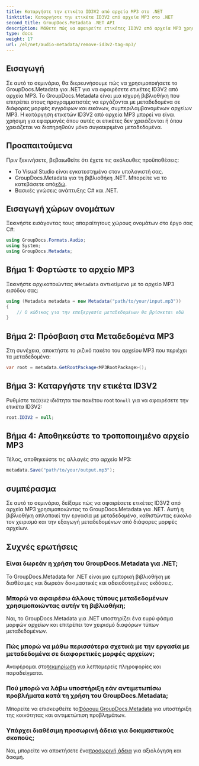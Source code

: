 ```yaml
---
title: Καταργήστε την ετικέτα ID3V2 από αρχεία MP3 στο .NET
linktitle: Καταργήστε την ετικέτα ID3V2 από αρχεία MP3 στο .NET
second_title: GroupDocs.Metadata .NET API
description: Μάθετε πώς να αφαιρείτε ετικέτες ID3V2 από αρχεία MP3 χρησιμοποιώντας το GroupDocs.Metadata για .NET. Διαχειριστείτε αποτελεσματικά τα μεταδεδομένα στα έργα σας C#.
type: docs
weight: 17
url: /el/net/audio-metadata/remove-id3v2-tag-mp3/
---
```

## Εισαγωγή
Σε αυτό το σεμινάριο, θα διερευνήσουμε πώς να χρησιμοποιήσετε το GroupDocs.Metadata για .NET για να αφαιρέσετε ετικέτες ID3V2 από αρχεία MP3. Το GroupDocs.Metadata είναι μια ισχυρή βιβλιοθήκη που επιτρέπει στους προγραμματιστές να εργάζονται με μεταδεδομένα σε διάφορες μορφές εγγράφων και εικόνων, συμπεριλαμβανομένων αρχείων MP3. Η κατάργηση ετικετών ID3V2 από αρχεία MP3 μπορεί να είναι χρήσιμη για εφαρμογές όπου αυτές οι ετικέτες δεν χρειάζονται ή όπου χρειάζεται να διατηρηθούν μόνο συγκεκριμένα μεταδεδομένα.
## Προαπαιτούμενα
Πριν ξεκινήσετε, βεβαιωθείτε ότι έχετε τις ακόλουθες προϋποθέσεις:
- Το Visual Studio είναι εγκατεστημένο στον υπολογιστή σας.
-  GroupDocs.Metadata για τη βιβλιοθήκη .NET. Μπορείτε να το κατεβάσετε από[εδώ](https://releases.groupdocs.com/metadata/net/).
- Βασικές γνώσεις ανάπτυξης C# και .NET.

## Εισαγωγή χώρων ονομάτων
Ξεκινήστε εισάγοντας τους απαραίτητους χώρους ονομάτων στο έργο σας C#:
```csharp
using GroupDocs.Formats.Audio;
using System;
using GroupDocs.Metadata;
```
## Βήμα 1: Φορτώστε το αρχείο MP3
 Ξεκινήστε αρχικοποιώντας a`Metadata` αντικείμενο με το αρχείο MP3 εισόδου σας:
```csharp
using (Metadata metadata = new Metadata("path/to/your/input.mp3"))
{
    // Ο κώδικας για την επεξεργασία μεταδεδομένων θα βρίσκεται εδώ
}
```
## Βήμα 2: Πρόσβαση στα Μεταδεδομένα MP3
Στη συνέχεια, αποκτήστε το ριζικό πακέτο του αρχείου MP3 που περιέχει τα μεταδεδομένα:
```csharp
var root = metadata.GetRootPackage<MP3RootPackage>();
```
## Βήμα 3: Καταργήστε την ετικέτα ID3V2
 Ρυθμίστε το`ID3V2` ιδιότητα του πακέτου root to`null` για να αφαιρέσετε την ετικέτα ID3V2:
```csharp
root.ID3V2 = null;
```
## Βήμα 4: Αποθηκεύστε το τροποποιημένο αρχείο MP3
Τέλος, αποθηκεύστε τις αλλαγές στο αρχείο MP3:
```csharp
metadata.Save("path/to/your/output.mp3");
```

## συμπέρασμα
Σε αυτό το σεμινάριο, δείξαμε πώς να αφαιρέσετε ετικέτες ID3V2 από αρχεία MP3 χρησιμοποιώντας το GroupDocs.Metadata για .NET. Αυτή η βιβλιοθήκη απλοποιεί την εργασία με μεταδεδομένα, καθιστώντας εύκολο τον χειρισμό και την εξαγωγή μεταδεδομένων από διάφορες μορφές αρχείων.

## Συχνές ερωτήσεις
### Είναι δωρεάν η χρήση του GroupDocs.Metadata για .NET;
Το GroupDocs.Metadata for .NET είναι μια εμπορική βιβλιοθήκη με διαθέσιμες και δωρεάν δοκιμαστικές και αδειοδοτημένες εκδόσεις.
### Μπορώ να αφαιρέσω άλλους τύπους μεταδεδομένων χρησιμοποιώντας αυτήν τη βιβλιοθήκη;
Ναι, το GroupDocs.Metadata για .NET υποστηρίζει ένα ευρύ φάσμα μορφών αρχείων και επιτρέπει τον χειρισμό διαφόρων τύπων μεταδεδομένων.
### Πώς μπορώ να μάθω περισσότερα σχετικά με την εργασία με μεταδεδομένα σε διαφορετικές μορφές αρχείων;
 Αναφέρομαι στο[τεκμηρίωση](https://reference.groupdocs.com/metadata/net/) για λεπτομερείς πληροφορίες και παραδείγματα.
### Πού μπορώ να λάβω υποστήριξη εάν αντιμετωπίσω προβλήματα κατά τη χρήση του GroupDocs.Metadata;
 Μπορείτε να επισκεφθείτε το[Φόρουμ GroupDocs.Metadata](https://forum.groupdocs.com/c/metadata/14) για υποστήριξη της κοινότητας και αντιμετώπιση προβλημάτων.
### Υπάρχει διαθέσιμη προσωρινή άδεια για δοκιμαστικούς σκοπούς;
Ναι, μπορείτε να αποκτήσετε ένα[προσωρινή άδεια](https://purchase.groupdocs.com/temporary-license/) για αξιολόγηση και δοκιμή.